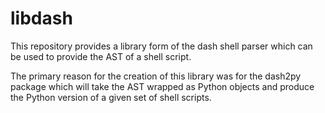 # libdash
This repository provides a library form of the dash shell parser which can
be used to provide the AST of a shell script.

The primary reason for the creation of this library was for the dash2py package
which will take the AST wrapped as Python objects and produce the Python version
of a given set of shell scripts.
